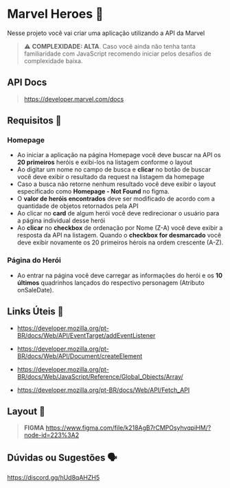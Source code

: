# Marvel Heroes 🦸

Nesse projeto você vai criar uma aplicação utilizando a API da Marvel

> ⚠️ **COMPLEXIDADE: ALTA**. Caso você ainda não tenha tanta familiaridade com JavaScript recomendo iniciar pelos desafios de complexidade baixa.

## API Docs

> https://developer.marvel.com/docs

## Requisitos 📌

### Homepage

- Ao iniciar a aplicação na página Homepage você deve buscar na API os **20 primeiros** heróis e exibi-los na listagem conforme o layout
- Ao digitar um nome no campo de busca e **clicar** no botão de buscar você deve exibir o resultado da request na listagem da homepage
- Caso a busca não retorne nenhum resultado você deve exibir o layout especificado como **Homepage - Not Found** no figma.
- O **valor de heróis encontrados** deve ser modificado de acordo com a quantidade de objetos retornados pela API
- Ao clicar no **card** de algum herói você deve redirecionar o usuário para a página individual desse herói
- Ao **clicar** no **checkbox** de ordenação por Nome (Z-A) você deve exibir a resposta da API na listagem. Quando o **checkbox for desmarcado** você deve exibir novamente os 20 primeiros hérois na ordem crescente (A-Z).

### Página do Herói

- Ao entrar na página você deve carregar as informações do herói e os **10 últimos** quadrinhos lançados do respectivo personagem (Atributo onSaleDate).

## Links Úteis 🔗

- https://developer.mozilla.org/pt-BR/docs/Web/API/EventTarget/addEventListener

- https://developer.mozilla.org/pt-BR/docs/Web/API/Document/createElement

- https://developer.mozilla.org/pt-BR/docs/Web/JavaScript/Reference/Global_Objects/Array/

- https://developer.mozilla.org/pt-BR/docs/Web/API/Fetch_API

## Layout 🎨

> **FIGMA**
> https://www.figma.com/file/k218AgB7rCMPOsyhvqpiHM/?node-id=223%3A2

## Dúvidas ou Sugestões 🗣️

https://discord.gg/hUd8qAHZH5